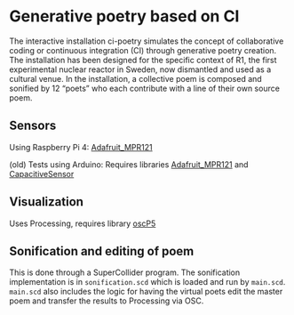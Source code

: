 # Generative poetry based on CI

The interactive installation ci-poetry simulates the concept of collaborative coding or continuous integration (CI) through generative poetry creation. The installation has been designed for the specific context of R1, the first experimental nuclear reactor in Sweden, now dismantled and used as a cultural venue. In the installation, a collective poem is composed and sonified by 12 “poets” who each contribute with a line of their own source poem.

## Sensors
Using Raspberry Pi 4: [Adafruit_MPR121](https://circuitpython.readthedocs.io/projects/mpr121/en/latest/index.html)

(old) Tests using Arduino: Requires libraries [Adafruit_MPR121](https://github.com/adafruit/Adafruit_MPR121) and [CapacitiveSensor](https://playground.arduino.cc/Main/CapacitiveSensor/)

## Visualization
Uses Processing, requires library [oscP5](http://www.sojamo.de/libraries/oscP5/)


## Sonification and editing of poem

This is done through a SuperCollider program. The sonification implementation is in `sonification.scd` which is loaded and run by `main.scd`. `main.scd` also includes the logic for having the virtual poets edit the master poem and transfer the results to Processing via OSC.